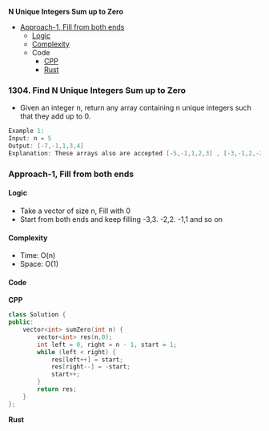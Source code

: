 **N Unique Integers Sum up to Zero**
- [Approach-1, Fill from both ends](#a1)
  - [Logic](#l)
  - [Complexity](#com)
  - Code
    - [CPP](#cpp)
    - [Rust](#r)

### 1304. Find N Unique Integers Sum up to Zero
- Given an integer n, return any array containing n unique integers such that they add up to 0.
```c
Example 1:
Input: n = 5
Output: [-7,-1,1,3,4]
Explanation: These arrays also are accepted [-5,-1,1,2,3] , [-3,-1,2,-2,4], [-2,-1,0,1,2]
```

<a name=a1></a>
### Approach-1, Fill from both ends
#### Logic
- Take a vector of size n, Fill with 0
- Start from both ends and keep filling -3,3. -2,2. -1,1 and so on
<a name=com></a>
#### Complexity
- Time: O(n)
- Space: O(1)
#### Code
<a name=cpp></a>
**CPP**
```cpp
class Solution {
public:
    vector<int> sumZero(int n) {
        vector<int> res(n,0);
        int left = 0, right = n - 1, start = 1;
        while (left < right) {
            res[left++] = start;
            res[right--] = -start;
            start++;
        }
        return res;
    }
};
```

<a name=r></a>
**Rust**
```rs
```
